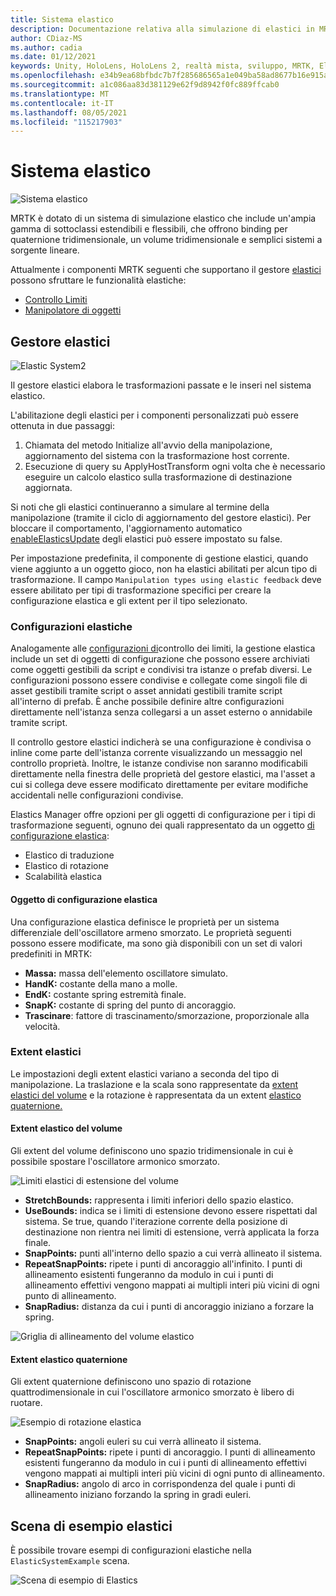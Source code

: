 ```yaml
---
title: Sistema elastico
description: Documentazione relativa alla simulazione di elastici in MRTK
author: CDiaz-MS
ms.author: cadia
ms.date: 01/12/2021
keywords: Unity, HoloLens, HoloLens 2, realtà mista, sviluppo, MRTK, ElasticsSystem,
ms.openlocfilehash: e34b9ea68bfbdc7b7f285686565a1e049ba58ad8677b16e915a2db8272ec1cbe
ms.sourcegitcommit: a1c086aa83d381129e62f9d8942f0fc889ffcab0
ms.translationtype: MT
ms.contentlocale: it-IT
ms.lasthandoff: 08/05/2021
ms.locfileid: "115217903"
---
```

# <a name="elastic-system"></a>Sistema elastico

![Sistema elastico](../images/elastics/Elastics_Main1.gif)

MRTK è dotato di un sistema di simulazione elastico che include un'ampia gamma di sottoclassi estendibili e flessibili, che offrono binding per quaternione tridimensionale, un volume tridimensionale e semplici sistemi a sorgente lineare.

Attualmente i componenti MRTK seguenti che supportano il gestore [elastici](xref:Microsoft.MixedReality.Toolkit.Experimental.Physics.ElasticsManager) possono sfruttare le funzionalità elastiche:

- [Controllo Limiti](../ux-building-blocks/bounds-control.md)
- [Manipolatore di oggetti](../ux-building-blocks/object-manipulator.md)

## <a name="elastics-manager"></a>Gestore elastici

![Elastic System2](../images/elastics/Elastics_Main.gif)

Il gestore elastici elabora le trasformazioni passate e le inseri nel sistema elastico.

L'abilitazione degli elastici per i componenti personalizzati può essere ottenuta in due passaggi:

1. Chiamata del metodo Initialize all'avvio della manipolazione, aggiornamento del sistema con la trasformazione host corrente.
1. Esecuzione di query su ApplyHostTransform ogni volta che è necessario eseguire un calcolo elastico sulla trasformazione di destinazione aggiornata.

Si noti che gli elastici continueranno a simulare al termine della manipolazione (tramite il ciclo di aggiornamento del gestore elastici). Per bloccare il comportamento, l'aggiornamento automatico [enableElasticsUpdate](xref:Microsoft.MixedReality.Toolkit.Experimental.Physics.ElasticsManager.EnableElasticsUpdate) degli elastici può essere impostato su false.

Per impostazione predefinita, il componente di gestione elastici, quando viene aggiunto a un oggetto gioco, non ha elastici abilitati per alcun tipo di trasformazione.
Il campo `Manipulation types using elastic feedback` deve essere abilitato per tipi di trasformazione specifici per creare la configurazione elastica e gli extent per il tipo selezionato.

### <a name="elastics-configurations"></a>Configurazioni elastiche

Analogamente alle [configurazioni di](../ux-building-blocks/bounds-control.md#configuration-objects)controllo dei limiti, la gestione elastica include un set di oggetti di configurazione che possono essere archiviati come oggetti gestibili da script e condivisi tra istanze o prefab diversi. Le configurazioni possono essere condivise e collegate come singoli file di asset gestibili tramite script o asset annidati gestibili tramite script all'interno di prefab. È anche possibile definire altre configurazioni direttamente nell'istanza senza collegarsi a un asset esterno o annidabile tramite script.

Il controllo gestore elastici indicherà se una configurazione è condivisa o inline come parte dell'istanza corrente visualizzando un messaggio nel controllo proprietà. Inoltre, le istanze condivise non saranno modificabili direttamente nella finestra delle proprietà del gestore elastici, ma l'asset a cui si collega deve essere modificato direttamente per evitare modifiche accidentali nelle configurazioni condivise.

Elastics Manager offre opzioni per gli oggetti di configurazione per i tipi di trasformazione seguenti, ognuno dei quali rappresentato da un oggetto [di configurazione elastica](#elastic-configuration-object):

- Elastico di traduzione
- Elastico di rotazione
- Scalabilità elastica

#### <a name="elastic-configuration-object"></a>Oggetto di configurazione elastica

Una configurazione elastica definisce le proprietà per un sistema differenziale dell'oscillatore armeno smorzato.
Le proprietà seguenti possono essere modificate, ma sono già disponibili con un set di valori predefiniti in MRTK:

- **Massa:** massa dell'elemento oscillatore simulato.
- **HandK:** costante della mano a molle.
- **EndK:** costante spring estremità finale.
- **SnapK:** costante di spring del punto di ancoraggio.
- **Trascinare**: fattore di trascinamento/smorzazione, proporzionale alla velocità.

### <a name="elastics-extents"></a>Extent elastici

Le impostazioni degli extent elastici variano a seconda del tipo di manipolazione. La traslazione e la scala sono rappresentate da [extent elastici del volume](#volume-elastic-extent) e la rotazione è rappresentata da un extent [elastico quaternione.](#quaternion-elastic-extent)

#### <a name="volume-elastic-extent"></a>Extent elastico del volume

Gli extent del volume definiscono uno spazio tridimensionale in cui è possibile spostare l'oscillatore armonico smorzato.

![Limiti elastici di estensione del volume](../images/elastics/Elastics_Volume_Bounds.gif)

- **StretchBounds:** rappresenta i limiti inferiori dello spazio elastico.
- **UseBounds:** indica se i limiti di estensione devono essere rispettati dal sistema. Se true, quando l'iterazione corrente della posizione di destinazione non rientra nei limiti di estensione, verrà applicata la forza finale.
- **SnapPoints:** punti all'interno dello spazio a cui verrà allineato il sistema.
- **RepeatSnapPoints:** ripete i punti di ancoraggio all'infinito. I punti di allineamento esistenti fungeranno da modulo in cui i punti di allineamento effettivi vengono mappati ai multipli interi più vicini di ogni punto di allineamento.
- **SnapRadius:** distanza da cui i punti di ancoraggio iniziano a forzare la spring.

![Griglia di allineamento del volume elastico](../images/elastics/Elastics_Volume_Snap.gif)

#### <a name="quaternion-elastic-extent"></a>Extent elastico quaternione

Gli extent quaternione definiscono uno spazio di rotazione quattrodimensionale in cui l'oscillatore armonico smorzato è libero di ruotare.

![Esempio di rotazione elastica](../images/elastics/Elastics_Rotation.gif)

- **SnapPoints:** angoli euleri su cui verrà allineato il sistema.
- **RepeatSnapPoints:** ripete i punti di ancoraggio. I punti di allineamento esistenti fungeranno da modulo in cui i punti di allineamento effettivi vengono mappati ai multipli interi più vicini di ogni punto di allineamento.
- **SnapRadius:** angolo di arco in corrispondenza del quale i punti di allineamento iniziano forzando la spring in gradi euleri.

## <a name="elastics-example-scene"></a>Scena di esempio elastici

È possibile trovare esempi di configurazioni elastiche nella `ElasticSystemExample` scena.

![Scena di esempio di Elastics](../images/elastics/Elastics_Example_Scene.png)
